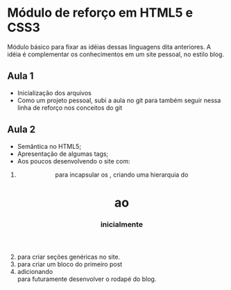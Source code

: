 # Módulo de reforço em HTML5 e CSS3

Módulo básico para fixar as idéias dessas linguagens dita anteriores.
A idéia é complementar os conhecimentos em um site pessoal, no estilo blog.

## Aula 1

- Inicialização dos arquivos
- Como um projeto pessoal, subi a aula no git para também seguir nessa linha de reforço nos conceitos do git

## Aula 2

- Semântica no HTML5;
- Apresentação de algumas tags;
- Aos poucos desenvolvendo o site com: 
1. <header> para incapsular os <h>, criando uma hierarquia do <h1> ao <h3> inicialmente
2. <section> para criar seções genéricas no site.
3. <article> para criar um bloco do primeiro post
4. adicionando <footer> para futuramente desenvolver o rodapé do blog.